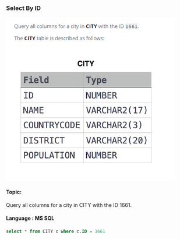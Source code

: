 ### Select By ID

<img src="../PIc/4.png" alt="solution">


#### Topic:
Query all columns for a city in CITY with the ID 1661.



#### Language : MS SQL
```sql
select * from CITY c where c.ID = 1661
```
